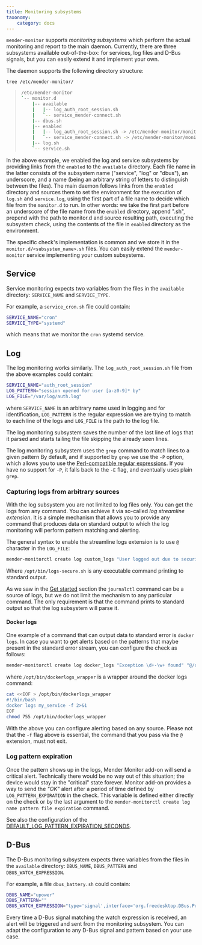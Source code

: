 ```yaml
---
title: Monitoring subsystems
taxonomy:
    category: docs
---
```


`mender-monitor` supports _monitoring subsystems_ which perform the actual
monitoring and report to the main daemon. Currently, there are three subsystems
available out-of-the-box: for services, log files and D-Bus signals, but you can
easily extend it and implement your own.

The daemon supports the following directory structure:
```bash
tree /etc/mender-monitor/
```
> ```bash
> /etc/mender-monitor
> `-- monitor.d
>     |-- available
>     |   |-- log_auth_root_session.sh
>     |   `-- service_mender-connect.sh
>     |-- dbus.sh
>     |-- enabled
>     |   |-- log_auth_root_session.sh -> /etc/mender-monitor/monitor.d/available/log_auth_root_session.sh
>     |   `-- service_mender-connect.sh -> /etc/mender-monitor/monitor.d/available/service_mender-connect.sh
>     |-- log.sh
>     `-- service.sh
> ```

In the above example, we enabled the log and service subsystems
by providing links from the `enabled` to the `available` directory.
Each file name in the latter consists of the subsystem name ("service",
"log" or "dbus"), an underscore, and a name (being an arbitrary
string of letters to distinguish between the files). The main daemon
follows links from the `enabled` directory and sources them to set
the environment for the execution of `log.sh` and `service.log`, using
the first part of a file name to decide which file from the `monitor.d`
to run. In other words: we take the first part before an underscore
of the file name from the `enabled` directory, append ".sh", prepend
with the path to monitor.d and source resulting path, executing
the subsystem check, using the contents of the file in `enabled` directory
as the environment.

The specific check's implementation is common and we store it in
the `monitor.d/<subsystem_name>.sh` files. You can easily extend
the `mender-monitor` service implementing your custom subsystems.

## Service

Service monitoring expects two variables from the files in the
`available` directory: `SERVICE_NAME` and `SERVICE_TYPE`.

For example, a `service_cron.sh` file could contain:

```bash
SERVICE_NAME="cron"
SERVICE_TYPE="systemd"
```

which means that we monitor the `cron` systemd service.

## Log

The log monitoring works similarly. The `log_auth_root_session.sh` file
from the above examples could contain:

```bash
SERVICE_NAME="auth_root_session"
LOG_PATTERN="session opened for user [a-z0-9]* by"
LOG_FILE="/var/log/auth.log"
```

where `SERVICE_NAME` is an arbitrary name used in logging and for identification,
`LOG_PATTERN` is the regular expression we are trying to match to each
line of the logs and `LOG_FILE` is the path to the log file.

The log monitoring subsystem saves the number of the last line of logs that
it parsed and starts tailing the file skipping the already seen lines.

The log monitoring subsystem uses the `grep` command to match lines to a given pattern
By default, and if supported by `grep` we use the `-P` option, which allows you to use
the [Perl-compatible regular expressions](https://www.pcre.org/).
If you have no support for `-P`, it falls back to the `-E` flag, and
eventually uses plain `grep`.

### Capturing logs from arbitrary sources

With the log subsystem you are not limited to log files only. You can get the logs
from any command. You can achieve it via so-called _log streamline extension_.
It is a simple mechanism that allows you to provide any command that produces data
on standard output to which the log monitoring will perform pattern matching and alerting.

The general syntax to enable the streamline logs extension is to use `@` character
in the `LOG_FILE`:

```bash
mender-monitorctl create log custom_logs "User logged out due to security policy: \w+" "@/opt/bin/logs-secure.sh"
```

Where `/opt/bin/logs-secure.sh` is any executable command printing to standard output.

As we saw in the [Get started](../../../01.Get-started/05.Monitor/docs.md) section
the `journalctl` command can be a source of logs, but we do not limit the mechanism
to any particular command. The only requirement is that the command prints
to standard output so that the log subsystem will parse it.

#### Docker logs

One example of a command that can output data to standard error is `docker logs`.
In case you want to get alerts based on the patterns that maybe present
in the standard error stream, you can configure the check as follows:

```bash
mender-monitorctl create log docker_logs "Exception \d+-\w+ found" "@/opt/bin/dockerlogs_wrapper"
```

where `/opt/bin/dockerlogs_wrapper` is a wrapper around the docker logs command:

```bash
cat <<EOF > /opt/bin/dockerlogs_wrapper
#!/bin/bash
docker logs my_service -f 2>&1
EOF
chmod 755 /opt/bin/dockerlogs_wrapper
```

With the above you can configure alerting based on any source.
Please not that the `-f` flag above is essential, the command that you pass
via the `@` extension, must not exit.

### Log pattern expiration

Once the pattern shows up in the logs, Mender Monitor add-on will send a critical alert.
Technically there would be no way out of this situation; the device would stay
in the "critical" state forever. Monitor add-on provides a way to send
the _"OK"_ alert after a period of time defined by `LOG_PATTERN_EXPIRATION`
in the check. This variable is defined either directly on the check
or by the last argument to the `mender-monitorctl create log name pattern file expiration`
command.

See also the configuration of the [DEFAULT_LOG_PATTERN_EXPIRATION_SECONDS](../30.Advanced-configuration/docs.md#DEFAULT_LOG_PATTERN_EXPIRATION_SECONDS).

## D-Bus

The D-Bus monitoring subsystem expects three variables from the files in the
`available` directory: `DBUS_NAME`, `DBUS_PATTERN` and `DBUS_WATCH_EXPRESSION`.

For example, a file `dbus_battery.sh` could contain:

```bash
DBUS_NAME="upower"
DBUS_PATTERN=""
DBUS_WATCH_EXPRESSION="type='signal',interface='org.freedesktop.DBus.Properties',member='PropertiesChanged',path=/org/freedesktop/UPower/devices/battery_BAT0"
```

Every time a D-Bus signal matching the watch expression is received,
an alert will be triggered and sent from the monitoring subsystem.
You can adapt the configuration to any D-Bus signal and pattern based
on your use case.
